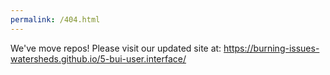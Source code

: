 ```yaml
---
permalink: /404.html
---
```


We've move repos! 
Please visit our updated site at: https://burning-issues-watersheds.github.io/5-bui-user.interface/ 
